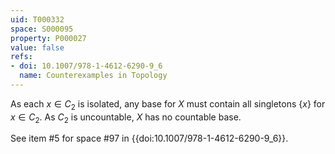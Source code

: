 ```yaml
---
uid: T000332
space: S000095
property: P000027
value: false
refs:
- doi: 10.1007/978-1-4612-6290-9_6
  name: Counterexamples in Topology
---
```


As each $x \in C_2$ is isolated, any base for $X$ must contain all singletons $\{ x \}$ for $x \in C_2$. As $C_2$ is uncountable, $X$ has no countable base.

See item #5 for space #97 in {{doi:10.1007/978-1-4612-6290-9_6}}.
